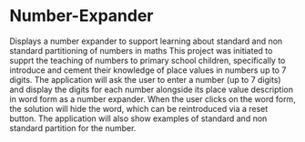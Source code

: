 # Number-Expander
Displays a number expander to support learning about standard and non standard partitioning of numbers in maths
This project was initiated to supprt the teaching of numbers to primary school children, specifically to introduce and cement their knowledge of place values in numbers up to 7 digits. The application will ask the user to enter a number (up to 7 digits) and display the digits for each number alongside its place value description in word form as a number expander. When the user clicks on the word form, the solution will hide the word, which can be reintroduced via a reset button. The application will also show examples of standard and non standard partition for the number.
